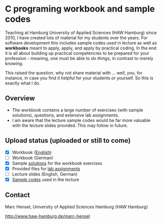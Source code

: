 # C programing workbook and sample codes
Teaching at Hamburg University of Applied Sciences (HAW Hamburg) since 2010, I have created lots of material for my students over the years. For software development this includes sample codes used in lecture as well as __workbooks__ meant to apply, apply, and apply by practical coding. In the end it is all about building up practical competencies to be prepared for your profession - meaning, one must be able to _do things_, in contrast to merely _knowing_.

This raised the question, why not share material with ... well, _you_, for instance, in case you find it helpful for your students or yourself. So this is exactly what I do.

## Overview
- The workbook contains a large number of exercises (with sample solutions), questions, and extensive lab assignments.
- I am aware that the lecture sample codes would be far more valuable with the lecture slides provided. This may follow in future.

## Upload status (uploaded or still to come)
- [X] Workbook ([English](docs/))
- [ ] Workbook (German)
- [X] Sample [solutions](src/workbook/exercises) for the workbook exercises
- [X] Provided files for [lab assignments](src/workbook/labs)
- [ ] Lecture slides (English, German)
- [X] [Sample codes](src/lecture) used in the lecture

## Contact
Marc Hensel, University of Applied Sciences Hamburg (HAW Hamburg)

http://www.haw-hamburg.de/marc-hensel
